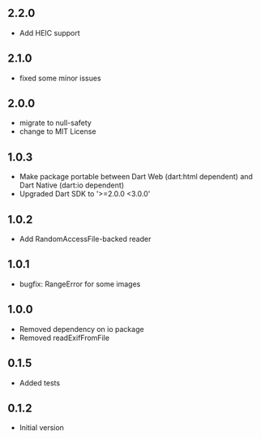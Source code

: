 ## 2.2.0

- Add HEIC support

## 2.1.0

- fixed some minor issues

## 2.0.0

- migrate to null-safety
- change to MIT License

## 1.0.3

- Make package portable between Dart Web (dart:html dependent) and Dart Native (dart:io dependent)
- Upgraded Dart SDK to '>=2.0.0 <3.0.0'

## 1.0.2

- Add RandomAccessFile-backed reader

## 1.0.1

- bugfix: RangeError for some images

## 1.0.0

- Removed dependency on io package
- Removed readExifFromFile

## 0.1.5

- Added tests

## 0.1.2

- Initial version
